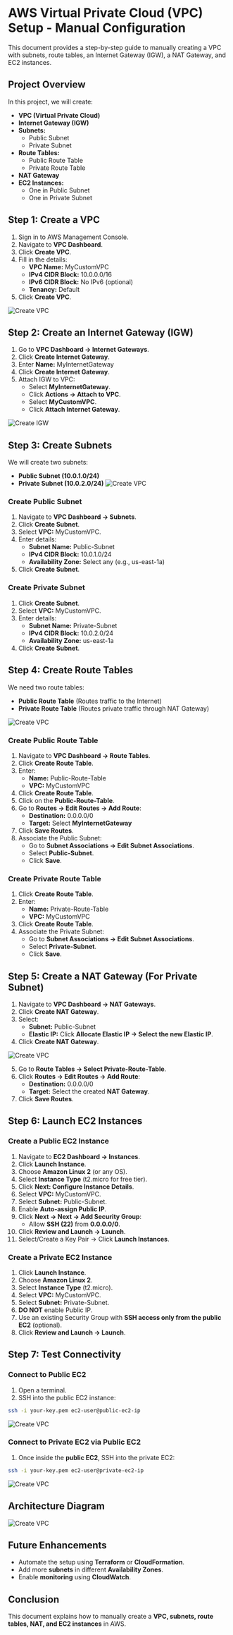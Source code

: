 # AWS Virtual Private Cloud (VPC) Setup - Manual Configuration

This document provides a step-by-step guide to manually creating a VPC with subnets, route tables, an Internet Gateway (IGW), a NAT Gateway, and EC2 instances.

## Project Overview
In this project, we will create:

- **VPC (Virtual Private Cloud)**
- **Internet Gateway (IGW)**
- **Subnets:**
  - Public Subnet
  - Private Subnet
- **Route Tables:**
  - Public Route Table
  - Private Route Table
- **NAT Gateway**
- **EC2 Instances:**
  - One in Public Subnet
  - One in Private Subnet

## Step 1: Create a VPC
1. Sign in to AWS Management Console.
2. Navigate to **VPC Dashboard**.
3. Click **Create VPC**.
4. Fill in the details:
   - **VPC Name:** MyCustomVPC
   - **IPv4 CIDR Block:** 10.0.0.0/16
   - **IPv6 CIDR Block:** No IPv6 (optional)
   - **Tenancy:** Default
5. Click **Create VPC**.

![Create VPC](images/vpc.png)

## Step 2: Create an Internet Gateway (IGW)
1. Go to **VPC Dashboard → Internet Gateways**.
2. Click **Create Internet Gateway**.
3. Enter **Name:** MyInternetGateway
4. Click **Create Internet Gateway**.
5. Attach IGW to VPC:
   - Select **MyInternetGateway**.
   - Click **Actions → Attach to VPC**.
   - Select **MyCustomVPC**.
   - Click **Attach Internet Gateway**.

![Create IGW](images/igw.png)

## Step 3: Create Subnets
We will create two subnets:

- **Public Subnet (10.0.1.0/24)**
- **Private Subnet (10.0.2.0/24)**
![Create VPC](images/subnets.png)

### Create Public Subnet
1. Navigate to **VPC Dashboard → Subnets**.
2. Click **Create Subnet**.
3. Select **VPC:** MyCustomVPC.
4. Enter details:
   - **Subnet Name:** Public-Subnet
   - **IPv4 CIDR Block:** 10.0.1.0/24
   - **Availability Zone:** Select any (e.g., us-east-1a)
5. Click **Create Subnet**.

### Create Private Subnet
1. Click **Create Subnet**.
2. Select **VPC:** MyCustomVPC.
3. Enter details:
   - **Subnet Name:** Private-Subnet
   - **IPv4 CIDR Block:** 10.0.2.0/24
   - **Availability Zone:** us-east-1a
4. Click **Create Subnet**.

## Step 4: Create Route Tables
We need two route tables:

- **Public Route Table** (Routes traffic to the Internet)
- **Private Route Table** (Routes private traffic through NAT Gateway)

![Create VPC](images/routes.png)

### Create Public Route Table
1. Navigate to **VPC Dashboard → Route Tables**.
2. Click **Create Route Table**.
3. Enter:
   - **Name:** Public-Route-Table
   - **VPC:** MyCustomVPC
4. Click **Create Route Table**.
5. Click on the **Public-Route-Table**.
6. Go to **Routes → Edit Routes → Add Route**:
   - **Destination:** 0.0.0.0/0
   - **Target:** Select **MyInternetGateway**
7. Click **Save Routes**.
8. Associate the Public Subnet:
   - Go to **Subnet Associations → Edit Subnet Associations**.
   - Select **Public-Subnet**.
   - Click **Save**.

### Create Private Route Table
1. Click **Create Route Table**.
2. Enter:
   - **Name:** Private-Route-Table
   - **VPC:** MyCustomVPC
3. Click **Create Route Table**.
4. Associate the Private Subnet:
   - Go to **Subnet Associations → Edit Subnet Associations**.
   - Select **Private-Subnet**.
   - Click **Save**.

## Step 5: Create a NAT Gateway (For Private Subnet)
1. Navigate to **VPC Dashboard → NAT Gateways**.
2. Click **Create NAT Gateway**.
3. Select:
   - **Subnet:** Public-Subnet
   - **Elastic IP:** Click **Allocate Elastic IP → Select the new Elastic IP**.
4. Click **Create NAT Gateway**.

![Create VPC](images/nat.png)

5. Go to **Route Tables → Select Private-Route-Table**.
6. Click **Routes → Edit Routes → Add Route**:
   - **Destination:** 0.0.0.0/0
   - **Target:** Select the created **NAT Gateway**.
7. Click **Save Routes**.

## Step 6: Launch EC2 Instances
### Create a Public EC2 Instance
1. Navigate to **EC2 Dashboard → Instances**.
2. Click **Launch Instance**.
3. Choose **Amazon Linux 2** (or any OS).
4. Select **Instance Type** (t2.micro for free tier).
5. Click **Next: Configure Instance Details**.
6. Select **VPC:** MyCustomVPC.
7. Select **Subnet:** Public-Subnet.
8. Enable **Auto-assign Public IP**.
9. Click **Next → Next → Add Security Group**:
   - Allow **SSH (22)** from **0.0.0.0/0**.
10. Click **Review and Launch → Launch**.
11. Select/Create a Key Pair → Click **Launch Instances**.


### Create a Private EC2 Instance
1. Click **Launch Instance**.
2. Choose **Amazon Linux 2**.
3. Select **Instance Type** (t2.micro).
4. Select **VPC:** MyCustomVPC.
5. Select **Subnet:** Private-Subnet.
6. **DO NOT** enable Public IP.
7. Use an existing Security Group with **SSH access only from the public EC2** (optional).
8. Click **Review and Launch → Launch**.

## Step 7: Test Connectivity
### Connect to Public EC2
1. Open a terminal.
2. SSH into the public EC2 instance:
```sh
ssh -i your-key.pem ec2-user@public-ec2-ip
```

![Create VPC](images/public-ec2.png)

### Connect to Private EC2 via Public EC2
1. Once inside the **public EC2**, SSH into the private EC2:
```sh
ssh -i your-key.pem ec2-user@private-ec2-ip
```
![Create VPC](images/private-ec2.png)

## Architecture Diagram
![Create VPC](images/Vpc%20Arch.png)

## Future Enhancements
- Automate the setup using **Terraform** or **CloudFormation**.
- Add more **subnets** in different **Availability Zones**.
- Enable **monitoring** using **CloudWatch**.

## Conclusion
This document explains how to manually create a **VPC, subnets, route tables, NAT, and EC2 instances** in AWS. 
